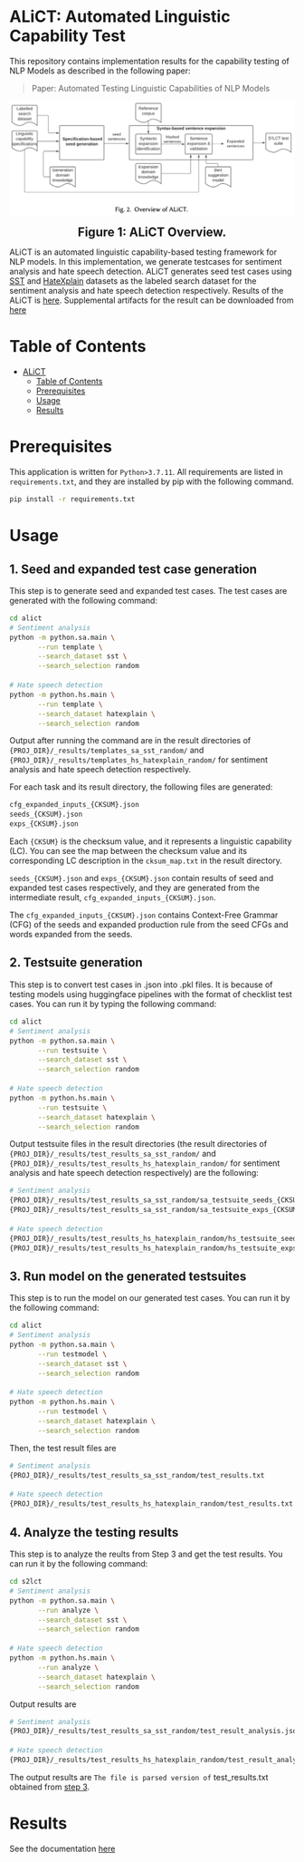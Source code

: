 # ALiCT: Automated Linguistic Capability Test

This repository contains implementation results for the  capability testing of NLP Models as described in the following paper:

> Paper: Automated Testing Linguistic Capabilities of NLP Models

<p align="center">
    <img src="./_results/figures/overview.png" alt="alict-overview" width=auto height=auto title="alict_overview">
</p>
<div align="center">
    <span style="font-size:1.5em">
        <strong>Figure 1: ALiCT Overview.</strong>
    </span>
</div>

ALiCT is an automated linguistic capability-based testing framework for NLP models. In this implementation, we generate testcases for sentiment analysis and hate speech detection. 
ALiCT generates seed test cases using [SST](https://nlp.stanford.edu/sentiment/) and [HateXplain](https://github.com/hate-alert/HateXplain) datasets as the labeled search dataset for the sentiment analysis and hate speech detection respectively.
Results of the ALiCT is [here](_results/README.md). Supplemental artifacts for the result can be downloaded from [here](https://utdallas.box.com/s/ghhjqxyo2zsf7te14h2se4kmazx059zw)

Table of Contents
=================

   * [ALiCT](#alict-automated-linguistic-capability-test)
      * [Table of Contents](#table-of-contents)
      * [Prerequisites](#prerequisites)
      * [Usage](#usage)
      * [Results](#results)
<!-- 
You can find more results at the project site(https://sites.google.com/view/s2lct/home). -->

Prerequisites
=================
This application is written for ```Python>3.7.11```. All requirements are listed in ```requirements.txt```, and they are installed by pip with the following command.
```bash
pip install -r requirements.txt
```

Usage
=================
## 1. Seed and expanded test case generation
This step is to generate seed and expanded test cases. 
The test cases are generated with the following command:
```bash
cd alict
# Sentiment analysis
python -m python.sa.main \
       --run template \
       --search_dataset sst \
       --search_selection random

# Hate speech detection
python -m python.hs.main \
       --run template \
       --search_dataset hatexplain \
       --search_selection random
```
Output after running the command are in the result directories of `{PROJ_DIR}/_results/templates_sa_sst_random/` and `{PROJ_DIR}/_results/templates_hs_hatexplain_random/` for sentiment analysis and hate speech detection respectively.

For each task and its result directory, the following files are generated:
```bash
cfg_expanded_inputs_{CKSUM}.json
seeds_{CKSUM}.json
exps_{CKSUM}.json
``` 
Each `{CKSUM}` is the checksum value, and it represents a linguistic capability (LC). You can see the map between the checksum value and its corresponding LC description in the `cksum_map.txt` in the result directory.

`seeds_{CKSUM}.json` and `exps_{CKSUM}.json` contain results of seed and expanded test cases respectively, and they are generated from the intermediate result, `cfg_expanded_inputs_{CKSUM}.json`. 

The `cfg_expanded_inputs_{CKSUM}.json` contains Context-Free Grammar (CFG) of the seeds and expanded production rule from the seed CFGs and words expanded from the seeds.

## 2. Testsuite generation
This step is to convert test cases in .json into .pkl files. It is because of testing models using huggingface pipelines with the format of checklist test cases. You can run it by typing the following command:
```bash
cd alict
# Sentiment analysis
python -m python.sa.main \
       --run testsuite \
       --search_dataset sst \
       --search_selection random

# Hate speech detection
python -m python.hs.main \
       --run testsuite \
       --search_dataset hatexplain \
       --search_selection random
```
Output testsuite files in the result directories (the result directories of `{PROJ_DIR}/_results/test_results_sa_sst_random/` and `{PROJ_DIR}/_results/test_results_hs_hatexplain_random/` for sentiment analysis and hate speech detection respectively) are the following:

```bash
# Sentiment analysis
{PROJ_DIR}/_results/test_results_sa_sst_random/sa_testsuite_seeds_{CKSUM}.pkl
{PROJ_DIR}/_results/test_results_sa_sst_random/sa_testsuite_exps_{CKSUM}.pkl

# Hate speech detection
{PROJ_DIR}/_results/test_results_hs_hatexplain_random/hs_testsuite_seeds_{CKSUM}.pkl
{PROJ_DIR}/_results/test_results_hs_hatexplain_random/hs_testsuite_exps_{CKSUM}.pkl
```

## 3. Run model on the generated testsuites
This step is to run the model on our generated test cases. You can run it by the following command:
```bash
cd alict
# Sentiment analysis
python -m python.sa.main \
       --run testmodel \
       --search_dataset sst \
       --search_selection random

# Hate speech detection
python -m python.hs.main \
       --run testmodel \
       --search_dataset hatexplain \
       --search_selection random
```
Then, the test result files are
```bash
# Sentiment analysis
{PROJ_DIR}/_results/test_results_sa_sst_random/test_results.txt

# Hate speech detection
{PROJ_DIR}/_results/test_results_hs_hatexplain_random/test_results.txt
```

## 4. Analyze the testing results
This step is to analyze the reults from Step 3 and get the test results. You can run it by the following command:
```bash
cd s2lct
# Sentiment analysis
python -m python.sa.main \
       --run analyze \
       --search_dataset sst \
       --search_selection random

# Hate speech detection
python -m python.hs.main \
       --run analyze \
       --search_dataset hatexplain \
       --search_selection random
```

Output results are
```bash
# Sentiment analysis
{PROJ_DIR}/_results/test_results_sa_sst_random/test_result_analysis.json

# Hate speech detection
{PROJ_DIR}/_results/test_results_hs_hatexplain_random/test_result_analysis.json
```
The output results are ``` The file is parsed version of ``` test_results.txt obtained from [step 3](#3-run-model-on-the-generated-testsuites).


Results
=================

See the documentation [here](_results/README.md)
